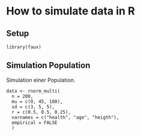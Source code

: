 # How to simulate data in R

## Setup

    library(faux)

## Simulation Population

Simulation einer Population.

    data <- rnorm_multi(
      n = 200, 
      mu = c(0, 45, 180),
      sd = c(3, 5, 5),
      r = c(0.5, 0.5, 0.25), 
      varnames = c("health", "age", "heigth"),
      empirical = FALSE
      )
